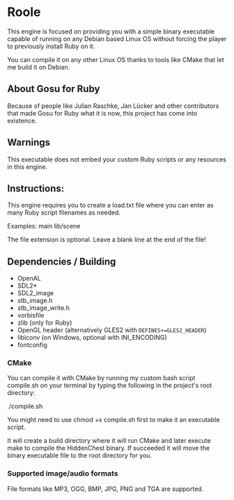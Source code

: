 # Roole

This engine is focused on providing you with a simple binary executable capable of running on any Debian based Linux OS
without forcing the player to previously install Ruby on it.

You can compile it on any other Linux OS thanks to tools like CMake that let me build it on Debian.

## About Gosu for Ruby

Because of people like Julian Raschke, Jan Lücker and other contributors that made Gosu for Ruby what it is now, this project has come into existence.

## Warnings

This executable does not embed your custom Ruby scripts or any resources in this engine.

## Instructions:

This engine requires you to create a load.txt file where you can enter as many Ruby script filenames as needed.

Examples:
main
lib/scene

The file extension is optional.
Leave a blank line at the end of the file!

## Dependencies / Building

* OpenAL
* SDL2*
* SDL2_image
* stb_image.h
* stb_image_write.h
* vorbisfile
* zlib (only for Ruby)
* OpenGL header (alternatively GLES2 with `DEFINES+=GLES2_HEADER`)
* libiconv (on Windows, optional with INI_ENCODING)
* fontconfig

### CMake

You can compile it with CMake by running my custom bash script compile.sh on your terminal by typing the following in the project's root directory:

./compile.sh

You might need to use chmod +x compile.sh first to make it an executable script.

It will create a build directory where it will run CMake and later execute make to compile the HiddenChest binary. If succeeded it will move the binary executable file to the root directory for you.

### Supported image/audio formats

File formats like MP3, OGG, BMP, JPG, PNG and TGA are supported.
